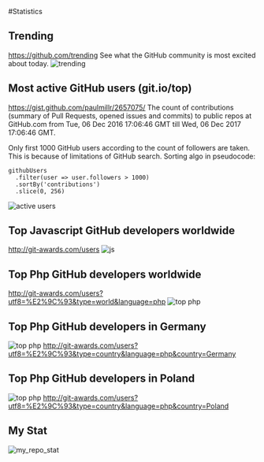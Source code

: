 #Statistics

## Trending
https://github.com/trending
See what the GitHub community is most excited about today.
![trending](trending.jpg)

## Most active GitHub users (git.io/top)
https://gist.github.com/paulmillr/2657075/
The count of contributions (summary of Pull Requests, opened issues and commits) to public repos at GitHub.com from Tue, 06 Dec 2016 17:06:46 GMT till Wed, 06 Dec 2017 17:06:46 GMT.

Only first 1000 GitHub users according to the count of followers are taken. This is because of limitations of GitHub search. Sorting algo in pseudocode:

    githubUsers
      .filter(user => user.followers > 1000)
      .sortBy('contributions')
      .slice(0, 256)
      
![active users](img/active_users.jpg)      

## Top Javascript GitHub developers worldwide
http://git-awards.com/users
![js](js_dev.jpg)

## Top Php GitHub developers worldwide
http://git-awards.com/users?utf8=%E2%9C%93&type=world&language=php
![top php](top_php.jpg)

## Top Php GitHub developers in Germany
![top php](top_php_germany.jpg)
http://git-awards.com/users?utf8=%E2%9C%93&type=country&language=php&country=Germany

## Top Php GitHub developers in Poland
![top php](top_php_poland.jpg)
http://git-awards.com/users?utf8=%E2%9C%93&type=country&language=php&country=Poland



## My Stat
![my_repo_stat](my_repo_stat.jpg)
